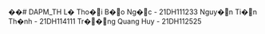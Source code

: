 ��#   D A P M _ T H 
 
 L �   T h o �i   B �o   N g �c   -   2 1 D H 1 1 1 2 3 3 
 
 N g u y �n   T i �n   T h � n h   -   2 1 D H 1 1 4 1 1 1 
 
 T r ��n g   Q u a n g   H u y   -   2 1 D H 1 1 2 5 2 5 